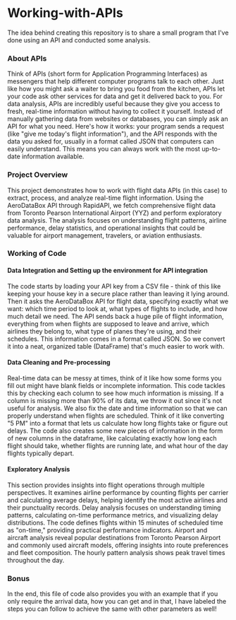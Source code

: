 # Working-with-APIs

The idea behind creating this repository is to share a small program that I've done using an API and conducted some analysis.

### About APIs <br/>
Think of APIs (short form for Application Programming Interfaces) as messengers that help different computer programs talk to each other. Just like how you might ask a waiter to bring you food from the kitchen, APIs let your code ask other services for data and get it delivered back to you. For data analysis, APIs are incredibly useful because they give you access to fresh, real-time information without having to collect it yourself. Instead of manually gathering data from websites or databases, you can simply ask an API for what you need. Here's how it works: your program sends a request (like "give me today's flight information"), and the API responds with the data you asked for, usually in a format called JSON that computers can easily understand. This means you can always work with the most up-to-date information available.


### Project Overview <br/>
This project demonstrates how to work with flight data APIs (in this case) to extract, process, and analyze real-time flight information. Using the AeroDataBox API through RapidAPI, we fetch comprehensive flight data from Toronto Pearson International Airport (YYZ) and perform exploratory data analysis. The analysis focuses on understanding flight patterns, airline performance, delay statistics, and operational insights that could be valuable for airport management, travelers, or aviation enthusiasts.

### Working of Code <br/>
#### Data Integration and Setting up the environment for API integration <br/>
The code starts by loading your API key from a CSV file - think of this like keeping your house key in a secure place rather than leaving it lying around. Then it asks the AeroDataBox API for flight data, specifying exactly what we want: which time period to look at, what types of flights to include, and how much detail we need. The API sends back a huge pile of flight information, everything from when flights are supposed to leave and arrive, which airlines they belong to, what type of planes they're using, and their schedules. This information comes in a format called JSON. So we convert it into a neat, organized table (DataFrame) that's much easier to work with.

#### Data Cleaning and Pre-processing <br/>
Real-time data can be messy at times, think of it like how some forms you fill out might have blank fields or incomplete information. This code tackles this by checking each column to see how much information is missing. If a column is missing more than 90% of its data, we throw it out since it's not useful for analysis. We also fix the date and time information so that we can properly understand when flights are scheduled. Think of it like converting "5 PM" into a format that lets us calculate how long flights take or figure out delays. The code also creates some new pieces of information in the form of new columns in the dataframe, like calculating exactly how long each flight should take, whether flights are running late, and what hour of the day flights typically depart.

#### Exploratory Analysis <br/>
This section provides insights into flight operations through multiple perspectives. It examines airline performance by counting flights per carrier and calculating average delays, helping identify the most active airlines and their punctuality records. Delay analysis focuses on understanding timing patterns, calculating on-time performance metrics, and visualizing delay distributions. The code defines flights within 15 minutes of scheduled time as "on-time," providing practical performance indicators. Airport and aircraft analysis reveal popular destinations from Toronto Pearson Airport and commonly used aircraft models, offering insights into route preferences and fleet composition. The hourly pattern analysis shows peak travel times throughout the day.


### Bonus <br/>
In the end, this file of code also provides you with an example that if you only require the arrival data, how you can get and in that, I have labeled the steps you can follow to achieve the same with other parameters as well!










